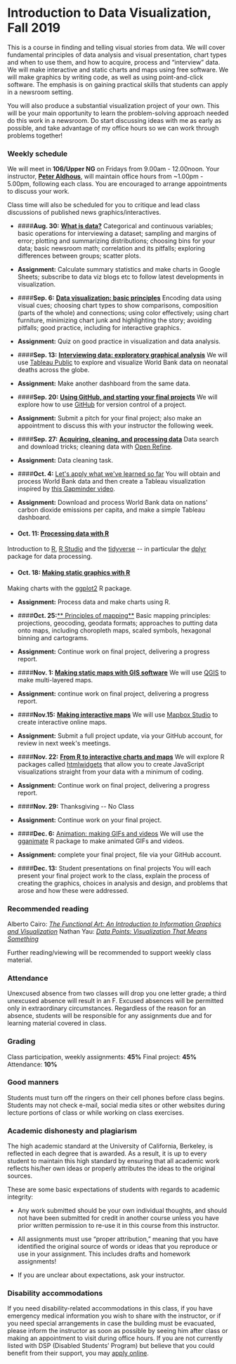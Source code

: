 
# Introduction to Data Visualization, Fall 2019

This is a course in finding and telling visual stories from data. We will cover fundamental principles of data analysis and visual presentation, chart types and when to use them, and how to acquire, process and “interview” data. We will make interactive and static charts and maps using free software. We will make graphics by writing code, as well as using point-and-click software. The emphasis is on gaining practical skills that students can apply in a newsroom setting.

You will also produce a substantial visualization project of your own. This will be your main opportunity to learn the problem-solving approach needed do this work in a newsroom. Do start discussing ideas with me as early as possible, and take advantage of my office hours so we can work through problems together!

### Weekly schedule

We will meet in **106/Upper NG** on Fridays from 9.00am - 12.00noon. Your instructor, [**Peter Aldhous**](https://www.peteraldhous.com/), will maintain office hours from ~1.00pm - 5.00pm, following each class. You are encouraged to arrange appointments to discuss your work.

Class time will also be scheduled for you to critique and lead class discussions of published news graphics/interactives.

 - ####**Aug. 30:**	[**What is data?**](week1.html)
Categorical and continuous variables; basic operations for interviewing a dataset; sampling and margins of error; plotting and summarizing distributions; choosing bins for your data; basic newsroom math; correlation and its pitfalls; exploring differences between groups; scatter plots.

  - **Assignment:** Calculate summary statistics and make charts in Google Sheets; subscribe to data viz blogs etc to follow latest developments in visualization.

- ####**Sep. 6:** 	[**Data visualization: basic principles**](week2.html)
Encoding data using visual cues; choosing chart types to show comparisons, composition (parts of the whole) and connections; using color effectively; using chart furniture, minimizing chart junk and highlighting the story; avoiding pitfalls; good practice, including for interactive graphics.

 - **Assignment:** Quiz on good practice in visualization and data analysis.


- ####**Sep. 13:** [**Interviewing data: exploratory graphical analysis**](week3.html)
We will use [Tableau Public](https://public.tableau.com/s/) to explore and visualize World Bank data on neonatal deaths across the globe.

 - **Assignment:** Make another dashboard from the same data.


- ####**Sep. 20:** [**Using GitHub, and starting your final projects**](week4.html)
We will explore how to use [GitHub](https://github.com/) for version control of a project.

 - **Assignment:** Submit a pitch for your final project; also make an appointment to discuss this with your instructor the following week.


- ####**Sep. 27:** [**Acquiring, cleaning, and processing data**](week5.html)
Data search and download tricks; cleaning data with [Open Refine](http://openrefine.org/).

 - **Assignment:** Data cleaning task.


- ####**Oct. 4:** [Let's apply what we've learned so far](week6.html)
You will obtain and process World Bank data and then create a Tableau visualization inspired by [this Gapminder video](https://www.gapminder.org/videos/200-years-that-changed-the-world-bbc/).

 - **Assignment:** Download and process World Bank data on nations' carbon dioxide emissions per capita, and make a simple Tableau dashboard.


- #### **Oct. 11:**	[**Processing data with R**](week7.html)
Introduction to [R](https://www.r-project.org/), [R Studio](https://www.rstudio.com/,) and the [tidyverse](https://www.tidyverse.org/) -- in particular the [dplyr](https://dplyr.tidyverse.org/) package for data processing.


- #### **Oct. 18:** [**Making static graphics with R**](week8.html)
Making charts with the [ggplot2](https://ggplot2.tidyverse.org/) R package.

 - **Assignment:** Process data and make charts using R.


-  ####**Oct. 25:**[** Principles of mapping**](week9.html)
Basic mapping principles:  projections, geocoding, geodata formats; approaches to putting data onto maps, including choropleth maps, scaled symbols, hexagonal binning and cartograms.

 - **Assignment:** Continue work on final project, delivering a progress report.


-  ####**Nov. 1:** [**Making static maps with GIS software**](week10.html)
We will use [QGIS](https://qgis.org/en/site/) to make multi-layered maps.

 - **Assignment:** continue work on final project, delivering a progress report.


-  ####**Nov.15:** [**Making interactive maps**](week11.html)
We will use [Mapbox Studio](https://www.mapbox.com/mapbox-studio/) to create interactive online maps.

  -  **Assignment:** Submit a full project update, via your GitHub account, for review in next week's meetings.


- ####**Nov. 22:** [**From R to interactive charts and maps**](week13.html)
We will explore R packages called [htmlwidgets](https://www.htmlwidgets.org/) that allow you to create JavaScript visualizations straight from your data with a minimum of coding.

 -  **Assignment:** Continue work on final project, delivering a progress report.


- ####**Nov. 29:** Thanksgiving -- No Class

 - **Assignment:** Continue work on your final project.


- ####**Dec. 6:** [Animation: making GIFs and videos](week14.html)
We will use the [gganimate](https://gganimate.com/) R package to make animated GIFs and videos.

 - **Assignment:** complete your final project, file via your GitHub account.


- ####**Dec. 13:** Student presentations on final projects
You will each present your final project work to the class, explain the process of creating the graphics, choices in  analysis and design, and problems that arose and how these were addressed.


### Recommended reading

Alberto Cairo: [*The Functional Art: An Introduction to Information Graphics and Visualization*](https://www.amazon.com/The-Functional-Art-introduction-visualization/dp/0321834739/)
Nathan Yau: [*Data Points: Visualization That Means Something*](https://www.amazon.com/Data-Points-Visualization-Means-Something/dp/111846219X)

Further reading/viewing will be recommended to support weekly class material.

### Attendance

Unexcused absence from two classes will drop you one letter grade; a third unexcused absence will result in an F. Excused absences will be permitted only in extraordinary circumstances. Regardless of the reason for an absence, students will be responsible for any assignments due and for learning material covered in class.

### Grading

Class participation, weekly assignments: **45%**
Final project: **45%**
Attendance:	**10%**

### Good manners

Students must turn off the ringers on their cell phones before class begins. Students may not check e-mail, social media sites or other websites during lecture portions of class or while working on class exercises.

### Academic dishonesty and plagiarism

The high academic standard at the University of California, Berkeley, is reflected in each degree that is awarded. As a result, it is up to every student to maintain this high standard by ensuring that all academic work reflects his/her own ideas or properly attributes the ideas to the original sources.

These are some basic expectations of students with regards to academic integrity:

- Any work submitted should be your own individual thoughts, and should not have been submitted for credit in another course unless you have prior written permission to re-use it in this course from this instructor.

- All assignments must use “proper attribution,” meaning that you have identified the original source of words or ideas that you reproduce or use in your assignment. This includes drafts and homework assignments!

- If you are unclear about expectations, ask your instructor.

### Disability accommodations

If you need disability-related accommodations in this class, if you have emergency medical information you wish to share with the instructor, or if you need special arrangements in case the building must be evacuated, please inform the instructor as soon as possible by seeing him after class or making an appointment to visit during office hours. If you are not currently listed with DSP (Disabled Students’ Program) but believe that you could benefit from their support, you may [apply online](https://dsp.berkeley.edu/).




